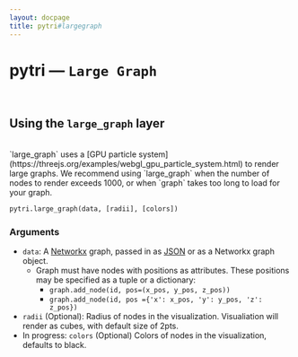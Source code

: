 ```yaml
---
layout: docpage
title: pytri#largegraph
---
```


<h1 class="display-2">pytri — <code>Large Graph</code></h1>

<br />

## Using the `large_graph` layer
<br />
`large_graph` uses a [GPU particle system](https://threejs.org/examples/webgl_gpu_particle_system.html) to render large graphs.
We recommend using `large_graph` when the number of nodes to render exceeds 1000, or when `graph` takes too long to load for your graph.

```python
pytri.large_graph(data, [radii], [colors])
```

### Arguments
* `data`: A [Networkx](https://networkx.github.io/documentation/networkx-1.10/overview.html) graph, passed in as [JSON](https://networkx.github.io/documentation/networkx-1.10/reference/readwrite.json_graph.html) or as a Networkx graph object.
    * Graph must have nodes with positions as attributes. These positions may be specified as a tuple or a dictionary:
        * `graph.add_node(id, pos=(x_pos, y_pos, z_pos))`
        * `graph.add_node(id, pos ={'x': x_pos, 'y': y_pos, 'z': z_pos})`
* `radii` (Optional): Radius of nodes in the visualization. Visualiation will render as cubes, with default size of 2pts.
* In progress: `colors` (Optional) Colors of nodes in the visualization, defaults to black.

